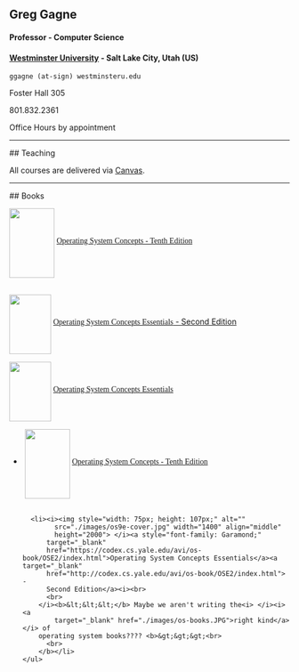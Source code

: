 ## Greg Gagne
#### Professor - Computer Science
#### <a href="https://westminsteru.edu" target = "_blank">Westminster University</a> - Salt Lake City, Utah (US)

`ggagne (at-sign) westminsteru.edu`

Foster Hall 305

801.832.2361

Office Hours by appointment

<hr>
## Teaching

All courses are delivered via <a href="https://westminster.instructure.com" target="_blank">Canvas</a>.

<hr>
## Books

<img src="./images/os10-cover.jpg" alt="" width="81"
          align="middle" height="125"> <span style="font-family:
          Garamond;"></span><span style="font-family: Garamond;"><a
            target="_blank"
            href="https://codex.cs.yale.edu/avi/os-book/OS10/index.html">Operating System Concepts - Tenth Edition</a>&nbsp; <br>
          <br>
        </span>

<img style="width: 75px; height: 107px;" alt=""
            src="./images/os9e-cover.jpg" width="1400" align="middle"
            height="2000"> </i><a style="font-family: Garamond;"
          target="_blank"
          href="https://codex.cs.yale.edu/avi/os-book/OSE2/index.html">Operating System Concepts Essentials</a><a target="_blank"
          href="http://codex.cs.yale.edu/avi/os-book/OSE2/index.html"> -
          Second Edition</a><i><br>


<img style="width: 75px; height: 107px;" alt=""
            src="./images/os9e-cover.jpg" width="1400" align="middle"
            height="2000"> </i><a style="font-family: Garamond;"
          target="_blank"
          href="https://codex.cs.yale.edu/avi/os-book/OSE2/index.html">Operating System Concepts Essentials</a>
          

<ul>
      <li>&nbsp;<img src="./images/os10-cover.jpg" alt="" width="81"
          align="middle" height="125"> <span style="font-family:
          Garamond;"></span><span style="font-family: Garamond;"><a
            target="_blank"
            href="https://codex.cs.yale.edu/avi/os-book/OS10/index.html">Operating System Concepts - Tenth Edition</a>&nbsp; <br>
          <br>
        </span></li>
      
      
      <li><i><img style="width: 75px; height: 107px;" alt=""
            src="./images/os9e-cover.jpg" width="1400" align="middle"
            height="2000"> </i><a style="font-family: Garamond;"
          target="_blank"
          href="https://codex.cs.yale.edu/avi/os-book/OSE2/index.html">Operating System Concepts Essentials</a><a target="_blank"
          href="http://codex.cs.yale.edu/avi/os-book/OSE2/index.html"> -
          Second Edition</a><i><br>
          <br>
        </i><b>&lt;&lt;&lt;</b> Maybe we aren't writing the<i> </i><i><a
            target="_blank" href="./images/os-books.JPG">right kind</a></i> of
        operating system books???? <b>&gt;&gt;&gt;<br>
          <br>
        </b></li>
    </ul>

